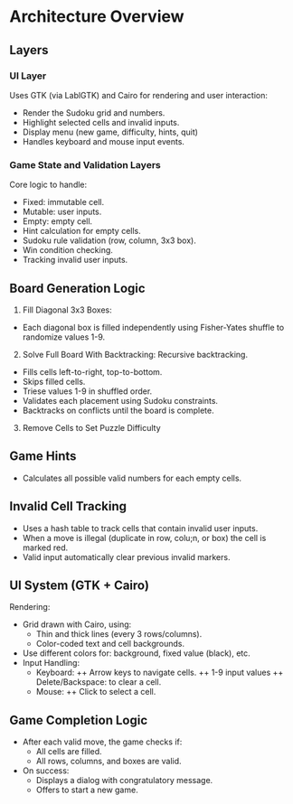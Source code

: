 # Architecture Overview

## Layers

### UI Layer
Uses GTK (via LablGTK) and Cairo for rendering and user interaction:
- Render the Sudoku grid and numbers.
- Highlight selected cells and invalid inputs.
- Display menu (new game, difficulty, hints, quit)
- Handles keyboard and mouse input events.

### Game State and Validation Layers
Core logic to handle:
- Fixed: immutable cell.
- Mutable: user inputs.
- Empty: empty cell.
- Hint calculation for empty cells.
- Sudoku rule validation (row, column, 3x3 box).
- Win condition checking.
- Tracking invalid user inputs.

## Board Generation Logic
1. Fill Diagonal 3x3 Boxes:
- Each diagonal box is filled independently using Fisher-Yates shuffle to randomize values 1-9.

2. Solve Full Board With Backtracking:
Recursive backtracking.
- Fills cells left-to-right, top-to-bottom.
- Skips filled cells.
- Triese values 1-9 in shuffled order.
- Validates each placement using Sudoku constraints.
- Backtracks on conflicts until the board is complete.

3. Remove Cells to Set Puzzle Difficulty

## Game Hints
- Calculates all possible valid numbers for each empty cells.

## Invalid Cell Tracking
- Uses a hash table to track cells that contain invalid user inputs.
- When a move is illegal (duplicate in row, colu;n, or box) the cell is marked red.
- Valid input automatically clear previous invalid markers.

## UI System (GTK + Cairo)
Rendering:
- Grid drawn with Cairo, using:
    + Thin and thick lines (every 3 rows/columns).
    + Color-coded text and cell backgrounds.
- Use different colors for: background, fixed value (black), etc.
- Input Handling:
    + Keyboard:
        ++ Arrow keys to navigate cells.
        ++ 1-9 input values
        ++ Delete/Backspace: to clear a cell.
    + Mouse:
        ++ Click to select a cell.

## Game Completion Logic
- After each valid move, the game checks if:
    + All cells are filled.
    + All rows, columns, and boxes are valid.
- On success:
    + Displays a dialog with congratulatory message.
    + Offers to start a new game.